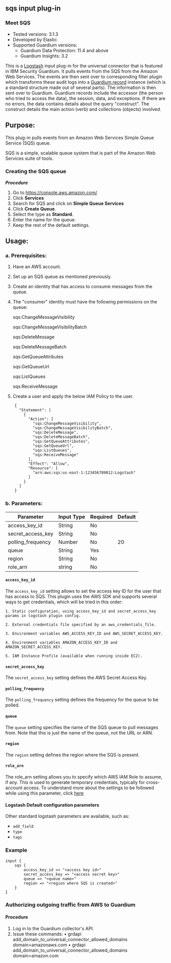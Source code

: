 ## sqs input plug-in
### Meet SQS
* Tested versions: 3.1.3
* Developed by Elastic
* Supported Guardium versions:
    * Guardium Data Protection: 11.4 and above
    * Guardium Insights: 3.2

This is a [Logstash](https://github.com/elastic/logstash) input plug-in for the universal connector that is featured in IBM Security Guardium. It pulls events from the SQS from the Amazon Web Services. The events are then sent over to corresponding filter plugin which transforms these audit logs into a [Guardium record](https://github.com/IBM/universal-connectors/blob/main/common/src/main/java/com/ibm/guardium/universalconnector/commons/structures/Record.java)  instance (which is a standard structure made out of several parts). The information is then sent over to Guardium. Guardium records include the accessor (the person who tried to access the data), the session, data, and exceptions. If there are no errors, the data contains details about the query "construct". The construct details the main action (verb) and collections (objects) involved.


## Purpose:

This plug-in pulls events from an Amazon Web Services Simple Queue Service (SQS) queue.

SQS is a simple, scalable queue system that is part of the Amazon Web Services suite of tools.

### Creating the SQS queue
**_Procedure_**
1. Go to https://console.aws.amazon.com/
2. Click **Services**
3. Search for SQS and click on **Simple Queue Services**
4. Click **Create Queue**.
5. Select the type as **Standard**.
6. Enter the name for the queue.
7. Keep the rest of the default settings.


## Usage:

### a. Prerequisites:

1. Have an AWS account.

2. Set up an SQS queue as mentioned previously.

3. Create an identity that has access to consume messages from the queue.

4. The "consumer" identity must have the following permissions on the queue:

	sqs:ChangeMessageVisibility
	
	sqs:ChangeMessageVisibilityBatch
	
	sqs:DeleteMessage
	
	sqs:DeleteMessageBatch
	
	sqs:GetQueueAttributes
	
	sqs:GetQueueUrl
	
	sqs:ListQueues
	
	sqs:ReceiveMessage

5. Create a user and apply the below IAM Policy  to the user.

```
	{
      "Statement": [
        {
          "Action": [
            "sqs:ChangeMessageVisibility",
            "sqs:ChangeMessageVisibilityBatch",
            "sqs:DeleteMessage",
            "sqs:DeleteMessageBatch",
            "sqs:GetQueueAttributes",
            "sqs:GetQueueUrl",
            "sqs:ListQueues",
            "sqs:ReceiveMessage"
          ],
          "Effect": "Allow",
          "Resource": [
            "arn:aws:sqs:us-east-1:123456789012:Logstash"
          ]
        }
      ]
    }
```


### b. Parameters:
	
| Parameter | Input Type | Required | Default |
|-----------|------------|----------|---------|
| access_key_id | String  | No |  |
| secret_access_key | String  | No |  |
| polling_frequency | Number | No | 20 |
| queue | String | Yes |  |
| region | String | No |  |
| role_arn | string | No |  |




#### `access_key_id`
The `access_key_id` setting allows to set the access key ID for the user that has access to SQS. This plugin uses the AWS SDK and supports several ways to get credentials, which will be tried in this order:

	1. Static configuration, using access_key_id and secret_access_key params in logstash plugin config.
	
	2. External credentials file specified by an aws_credentials_file.

	3. Environment variables AWS_ACCESS_KEY_ID and AWS_SECRET_ACCESS_KEY.
	
	4. Environment variables AMAZON_ACCESS_KEY_ID and AMAZON_SECRET_ACCESS_KEY.

	5. IAM Instance Profile (available when running inside EC2).

#### `secret_access_key`
The `secret_access_key` setting defines the AWS Secret Access Key.

#### `polling_frequency`
The `polling_frequency` setting defines the frequency for the queue to be polled.

#### `queue`
The `queue` setting specifies the name of the SQS queue to pull messages from. Note that this is just the name of the queue, not the URL or ARN.

#### `region`
The `region` setting defines the region where the SQS is present.

#### `role_arn`
The role_arn setting allows you to specify which AWS IAM Role to assume, if any. This is used to generate temporary credentials, typically for cross-account access. To understand more about the settings to be followed while using this parameter, click [here]( ./SettingsForRoleArn.md )


#### Logstash Default configuration parameters
Other standard logstash parameters are available, such as:
* `add_field`
* `type`
* `tags`

### Example

	input {
		sqs {
			access_key_id => "<access key id>"
			secret_access_key => "<access secret key>"
			queue => "<queue name>"
			region => "<region where SQS is created>"
		}
	}

### Authorizing outgoing traffic from AWS to Guardium

#### Procedure
1. Log in to the Guardium collector's API.
2. Issue these commands:
		• grdapi add_domain_to_universal_connector_allowed_domains domain=amazonaws.com
		• grdapi add_domain_to_universal_connector_allowed_domains domain=amazon.com